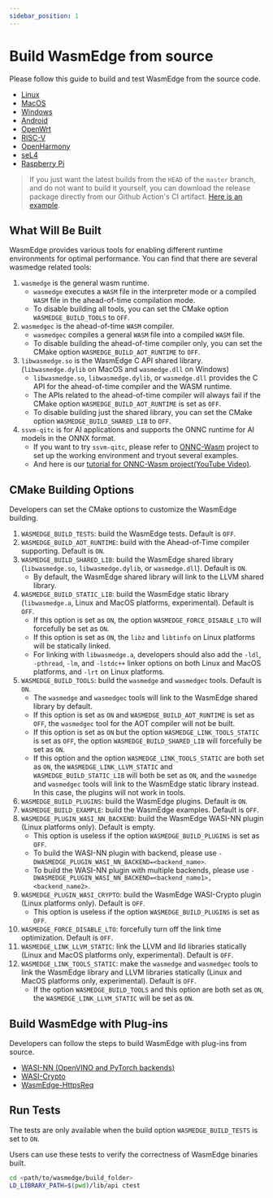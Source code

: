 ```yaml
---
sidebar_position: 1
---
```


# Build WasmEdge from source

Please follow this guide to build and test WasmEdge from the source code.

- [Linux](../source/os/linux.md)
- [MacOS](../source/os/macos.md)
- [Windows](../source/os/windows.md)
- [Android](../../category/build-and-run-wasmedge-on-android)
- [OpenWrt](../source/os/openwrt.md)
- [RISC-V](../source/os/riscv64.md)
- [OpenHarmony](../source/os/openharmony.md)
- [seL4](../source/os/sel4)
- [Raspberry Pi](../source/os/raspberrypi.md)


> If you just want the latest builds from the `HEAD` of the `master` branch, and do not want to build it yourself, you can download the release package directly from our Github Action's CI artifact. [Here is an example](https://github.com/WasmEdge/WasmEdge/actions/runs/1521549504#artifacts).

## What Will Be Built

WasmEdge provides various tools for enabling different runtime environments for optimal performance.
You can find that there are several wasmedge related tools:

1. `wasmedge` is the general wasm runtime.
   - `wasmedge` executes a `WASM` file in the interpreter mode or a compiled `WASM` file in the ahead-of-time compilation mode.
   - To disable building all tools, you can set the CMake option `WASMEDGE_BUILD_TOOLS` to `OFF`.
2. `wasmedgec` is the ahead-of-time `WASM` compiler.
   - `wasmedgec` compiles a general `WASM` file into a compiled `WASM` file.
   - To disable building the ahead-of-time compiler only, you can set the CMake option `WASMEDGE_BUILD_AOT_RUNTIME` to `OFF`.
3. `libwasmedge.so` is the WasmEdge C API shared library. (`libwasmedge.dylib` on MacOS and `wasmedge.dll` on Windows)
   - `libwasmedge.so`, `libwasmedge.dylib`, or `wasmedge.dll` provides the C API for the ahead-of-time compiler and the WASM runtime.
   - The APIs related to the ahead-of-time compiler will always fail if the CMake option `WASMEDGE_BUILD_AOT_RUNTIME` is set as `OFF`.
   - To disable building just the shared library, you can set the CMake option `WASMEDGE_BUILD_SHARED_LIB` to `OFF`.
4. `ssvm-qitc` is for AI applications and supports the ONNC runtime for AI models in the ONNX format.
   - If you want to try `ssvm-qitc`, please refer to [ONNC-Wasm](https://github.com/ONNC/onnc-wasm) project to set up the working environment and tryout several examples.
   - And here is our [tutorial for ONNC-Wasm project(YouTube Video)](https://www.youtube.com/watch?v=cbiPuHMS-iQ).

## CMake Building Options

Developers can set the CMake options to customize the WasmEdge building.

1. `WASMEDGE_BUILD_TESTS`: build the WasmEdge tests. Default is `OFF`.
2. `WASMEDGE_BUILD_AOT_RUNTIME`: build with the Ahead-of-Time compiler supporting. Default is `ON`.
3. `WASMEDGE_BUILD_SHARED_LIB`: build the WasmEdge shared library (`libwasmedge.so`, `libwasmedge.dylib`, or `wasmedge.dll`). Default is `ON`.
    - By default, the WasmEdge shared library will link to the LLVM shared library.
4. `WASMEDGE_BUILD_STATIC_LIB`: build the WasmEdge static library (`libwasmedge.a`, Linux and MacOS platforms, experimental). Default is `OFF`.
    - If this option is set as `ON`, the option `WASMEDGE_FORCE_DISABLE_LTO` will forcefully be set as `ON`.
    - If this option is set as `ON`, the `libz` and `libtinfo` on Linux platforms will be statically linked.
    - For linking with `libwasmedge.a`, developers should also add the `-ldl`, `-pthread`, `-lm`, and `-lstdc++` linker options on both Linux and MacOS platforms, and `-lrt` on Linux platforms.
5. `WASMEDGE_BUILD_TOOLS`: build the `wasmedge` and `wasmedgec` tools. Default is `ON`.
    - The `wasmedge` and `wasmedgec` tools will link to the WasmEdge shared library by default.
    - If this option is set as `ON` and `WASMEDGE_BUILD_AOT_RUNTIME` is set as `OFF`, the `wasmedgec` tool for the AOT compiler will not be built.
    - If this option is set as `ON` but the option `WASMEDGE_LINK_TOOLS_STATIC` is set as `OFF`, the option `WASMEDGE_BUILD_SHARED_LIB` will forcefully be set as `ON`.
    - If this option and the option `WASMEDGE_LINK_TOOLS_STATIC` are both set as `ON`, the `WASMEDGE_LINK_LLVM_STATIC` and `WASMEDGE_BUILD_STATIC_LIB` will both be set as `ON`, and the `wasmedge` and `wasmedgec` tools will link to the WasmEdge static library instead. In this case, the plugins will not work in tools.
6. `WASMEDGE_BUILD_PLUGINS`: build the WasmEdge plugins. Default is `ON`.
7. `WASMEDGE_BUILD_EXAMPLE`: build the WasmEdge examples. Default is `OFF`.
8. `WASMEDGE_PLUGIN_WASI_NN_BACKEND`: build the WasmEdge WASI-NN plugin (Linux platforms only). Default is empty.
    - This option is useless if the option `WASMEDGE_BUILD_PLUGINS` is set as `OFF`.
    - To build the WASI-NN plugin with backend, please use `-DWASMEDGE_PLUGIN_WASI_NN_BACKEND=<backend_name>`.
    - To build the WASI-NN plugin with multiple backends, please use `-DWASMEDGE_PLUGIN_WASI_NN_BACKEND=<backend_name1>,<backend_name2>`.
9. `WASMEDGE_PLUGIN_WASI_CRYPTO`: build the WasmEdge WASI-Crypto plugin (Linux platforms only). Default is `OFF`.
    - This option is useless if the option `WASMEDGE_BUILD_PLUGINS` is set as `OFF`.
10. `WASMEDGE_FORCE_DISABLE_LTO`: forcefully turn off the link time optimization. Default is `OFF`.
11. `WASMEDGE_LINK_LLVM_STATIC`: link the LLVM and lld libraries statically (Linux and MacOS platforms only, experimental). Default is `OFF`.
12. `WASMEDGE_LINK_TOOLS_STATIC`: make the `wasmedge` and `wasmedgec` tools to link the WasmEdge library and LLVM libraries statically (Linux and MacOS platforms only, experimental). Default is `OFF`.
    - If the option `WASMEDGE_BUILD_TOOLS` and this option are both set as `ON`, the `WASMEDGE_LINK_LLVM_STATIC` will be set as `ON`.

## Build WasmEdge with Plug-ins

Developers can follow the steps to build WasmEdge with plug-ins from source.

- [WASI-NN (OpenVINO and PyTorch backends)](../source/plugin/was_nn.md)
- [WASI-Crypto](../source/plugin/wasi_crypto.md)
- [WasmEdge-HttpsReq](../source/plugin/httpsreq.md)

## Run Tests

The tests are only available when the build option `WASMEDGE_BUILD_TESTS` is set to `ON`.

Users can use these tests to verify the correctness of WasmEdge binaries built.

```bash
cd <path/to/wasmedge/build_folder>
LD_LIBRARY_PATH=$(pwd)/lib/api ctest
```